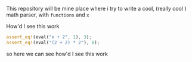 This repository will be mine place where i try to write a cool, (really cool ) math parser,
with `functions` and `x` 

How'd I see this work

```rust
assert_eq!(eval("x + 2", 1), 3);
assert_eq!(eval("(2 + 2) * 2"), 8);
```

so here we can see how'd I see this work
